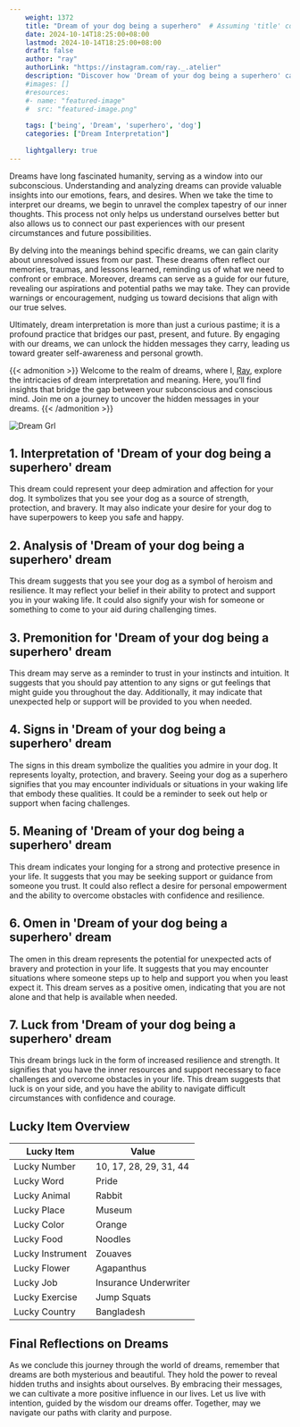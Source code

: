 ```yaml
---
    weight: 1372
    title: "Dream of your dog being a superhero"  # Assuming 'title' column exists
    date: 2024-10-14T18:25:00+08:00
    lastmod: 2024-10-14T18:25:00+08:00
    draft: false
    author: "ray"
    authorLink: "https://instagram.com/ray._.atelier"
    description: "Discover how 'Dream of your dog being a superhero' can interpret your future and uncover its significant meanings in your life."
    #images: []
    #resources:
    #- name: "featured-image"
    #  src: "featured-image.png"
    
    tags: ['being', 'Dream', 'superhero', 'dog']
    categories: ["Dream Interpretation"]
    
    lightgallery: true
---
```

    
Dreams have long fascinated humanity, serving as a window into our subconscious. Understanding and analyzing dreams can provide valuable insights into our emotions, fears, and desires. When we take the time to interpret our dreams, we begin to unravel the complex tapestry of our inner thoughts. This process not only helps us understand ourselves better but also allows us to connect our past experiences with our present circumstances and future possibilities.

By delving into the meanings behind specific dreams, we can gain clarity about unresolved issues from our past. These dreams often reflect our memories, traumas, and lessons learned, reminding us of what we need to confront or embrace. Moreover, dreams can serve as a guide for our future, revealing our aspirations and potential paths we may take. They can provide warnings or encouragement, nudging us toward decisions that align with our true selves.

Ultimately, dream interpretation is more than just a curious pastime; it is a profound practice that bridges our past, present, and future. By engaging with our dreams, we can unlock the hidden messages they carry, leading us toward greater self-awareness and personal growth.

{{< admonition >}}
Welcome to the realm of dreams, where I, [Ray](https://instagram.com/ray._.atelier), explore the intricacies of dream interpretation and meaning. Here, you’ll find insights that bridge the gap between your subconscious and conscious mind. Join me on a journey to uncover the hidden messages in your dreams.
{{< /admonition >}}

![Dream Grl](https://cdn.pixabay.com/photo/2017/11/02/03/35/gothic-2910057_1280.jpg "Dream Grl")

## 1. Interpretation of 'Dream of your dog being a superhero' dream
 This dream could represent your deep admiration and affection for your dog. It symbolizes that you see your dog as a source of strength, protection, and bravery. It may also indicate your desire for your dog to have superpowers to keep you safe and happy.

## 2. Analysis of 'Dream of your dog being a superhero' dream
 This dream suggests that you see your dog as a symbol of heroism and resilience. It may reflect your belief in their ability to protect and support you in your waking life. It could also signify your wish for someone or something to come to your aid during challenging times.

## 3. Premonition for 'Dream of your dog being a superhero' dream
 This dream may serve as a reminder to trust in your instincts and intuition. It suggests that you should pay attention to any signs or gut feelings that might guide you throughout the day. Additionally, it may indicate that unexpected help or support will be provided to you when needed.

## 4. Signs in 'Dream of your dog being a superhero' dream
 The signs in this dream symbolize the qualities you admire in your dog. It represents loyalty, protection, and bravery. Seeing your dog as a superhero signifies that you may encounter individuals or situations in your waking life that embody these qualities. It could be a reminder to seek out help or support when facing challenges.

## 5. Meaning of 'Dream of your dog being a superhero' dream
 This dream indicates your longing for a strong and protective presence in your life. It suggests that you may be seeking support or guidance from someone you trust. It could also reflect a desire for personal empowerment and the ability to overcome obstacles with confidence and resilience.

## 6. Omen in 'Dream of your dog being a superhero' dream
 The omen in this dream represents the potential for unexpected acts of bravery and protection in your life. It suggests that you may encounter situations where someone steps up to help and support you when you least expect it. This dream serves as a positive omen, indicating that you are not alone and that help is available when needed.

## 7. Luck from 'Dream of your dog being a superhero' dream
 This dream brings luck in the form of increased resilience and strength. It signifies that you have the inner resources and support necessary to face challenges and overcome obstacles in your life. This dream suggests that luck is on your side, and you have the ability to navigate difficult circumstances with confidence and courage.

## Lucky Item Overview
| Lucky Item          | Value              |
|---------------|--------------------|
| Lucky Number        | 10, 17, 28, 29, 31, 44  |
| Lucky Word          | Pride |
| Lucky Animal        | Rabbit |
| Lucky Place         | Museum     |
| Lucky Color         | Orange     |
| Lucky Food          | Noodles      |
| Lucky Instrument    | Zouaves |
| Lucky Flower        | Agapanthus    |
| Lucky Job           | Insurance Underwriter       |
| Lucky Exercise      | Jump Squats  |
| Lucky Country       | Bangladesh    |


##  Final Reflections on Dreams

As we conclude this journey through the world of dreams, remember that dreams are both mysterious and beautiful. They hold the power to reveal hidden truths and insights about ourselves. By embracing their messages, we can cultivate a more positive influence in our lives. Let us live with intention, guided by the wisdom our dreams offer. Together, may we navigate our paths with clarity and purpose.

